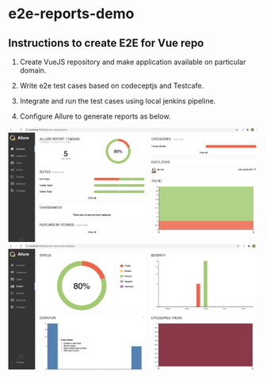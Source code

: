 # e2e-reports-demo

## Instructions to create E2E for Vue repo

1. Create VueJS repository and make application available on particular domain.

2. Write e2e test cases based on codeceptjs and Testcafe.

3. Integrate and run the test cases using local jenkins pipeline.

4. Configure Allure to generate reports as below.

![overview](images/overview.png)
![graphs](images/graphs.png)